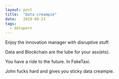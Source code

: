 ```yaml
---
layout: post
title:  "Data creampie"
date:   2019-09-23
tags:
  - dataporn
---
```


Enjoy the innovation manager with disruptive stuff.

Data and Blockchain are the lube for your ass(ets).

You have a ride to the future. In FakeTaxi.

John fucks hard and gives you sticky data creampie.

